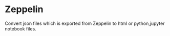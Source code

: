 # Zeppelin

Convert json files which is exported from Zeppelin to html or python,jupyter notebook files.
